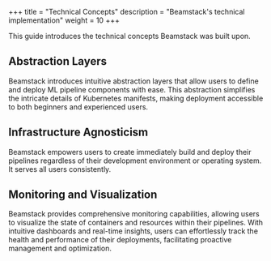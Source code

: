 +++
title = "Technical Concepts"
description = "Beamstack's technical implementation"
weight = 10
+++

This guide introduces the technical concepts Beamstack was built upon.

## Abstraction Layers

Beamstack introduces intuitive abstraction layers that allow users to define and deploy ML pipeline components with ease. This abstraction simplifies the intricate details of Kubernetes manifests, making deployment accessible to both beginners and experienced users.

## Infrastructure Agnosticism

Beamstack empowers users to create immediately build and deploy their pipelines regardless of their development environment or operating system. It serves all users consistently.

## Monitoring and Visualization

Beamstack provides comprehensive monitoring capabilities, allowing users to visualize the state of containers and resources within their pipelines. With intuitive dashboards and real-time insights, users can effortlessly track the health and performance of their deployments, facilitating proactive management and optimization.
